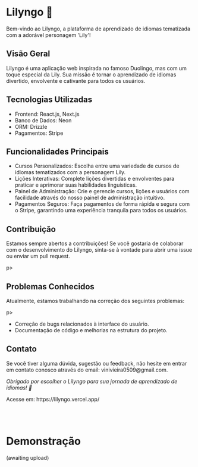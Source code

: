 # Lilyngo 🌟
<p>Bem-vindo ao Lilyngo, a plataforma de aprendizado de idiomas tematizada com a adorável personagem 'Lily'!</p>

## Visão Geral
<p>Lilyngo é uma aplicação web inspirada no famoso Duolingo, mas com um toque especial da Lily. Sua missão é tornar o aprendizado de idiomas divertido, envolvente e cativante para todos os usuários.</p>

## Tecnologias Utilizadas
<ul>
<li>Frontend: React.js, Next.js</li>
<li>Banco de Dados: Neon</li>
<li>ORM: Drizzle</li>
<li>Pagamentos: Stripe</li>
</ul>
  
## Funcionalidades Principais
<ul>
<li>Cursos Personalizados: Escolha entre uma variedade de cursos de idiomas tematizados com a personagem Lily.</li>
<li>Lições Interativas: Complete lições divertidas e envolventes para praticar e aprimorar suas habilidades linguísticas.</li>
<li>Painel de Administração: Crie e gerencie cursos, lições e usuários com facilidade através do nosso painel de administração intuitivo.</li>
<li>Pagamentos Seguros: Faça pagamentos de forma rápida e segura com o Stripe, garantindo uma experiência tranquila para todos os usuários.</li>
</ul>
  
## Contribuição
<p>Estamos sempre abertos a contribuições! Se você gostaria de colaborar com o desenvolvimento do Lilyngo, sinta-se à vontade para abrir uma issue ou enviar um pull request.</p>p>

## Problemas Conhecidos
<p>Atualmente, estamos trabalhando na correção dos seguintes problemas:</p>p>
<ul>
<li>Correção de bugs relacionados à interface do usuário.</li>
<li>Documentação de código e melhorias na estrutura do projeto.</li>
</ul>
 
## Contato
<p>Se você tiver alguma dúvida, sugestão ou feedback, não hesite em entrar em contato conosco através do email: vinivieira0509@gmail.com.</p>

<i>Obrigado por escolher o Lilyngo para sua jornada de aprendizado de idiomas! 🚀</i>
<p>Acesse em: https://lilyngo.vercel.app/</p>

</br></br>

# Demonstração
(awaiting upload)
